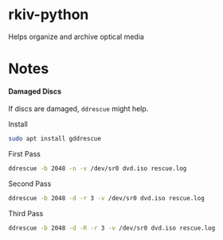 # rkiv-python
Helps organize and archive optical media

# Notes
#### Damaged Discs

If discs are damaged, `ddrescue` might help.

Install
```sh
sudo apt install gddrescue
```

First Pass
```sh
ddrescue -b 2048 -n -v /dev/sr0 dvd.iso rescue.log
```

Second Pass
```sh
ddrescue -b 2048 -d -r 3 -v /dev/sr0 dvd.iso rescue.log
```

Third Pass
```sh
ddrescue -b 2048 -d -R -r 3 -v /dev/sr0 dvd.iso rescue.log
```